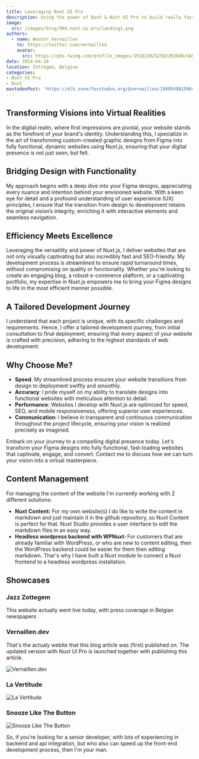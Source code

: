 ```yaml
---
title: Leveraging Nuxt UI Pro
description: Using the power of Nuxt & Nuxt UI Pro to build really fast cutting edge websites
image:
  src: /images/blog/994.nuxt-ui-pro/landing1.png
authors:
  - name: Wouter Vernaillen
    to: https://twitter.com/vernaillen
    avatar:
      src: https://pbs.twimg.com/profile_images/1518139252592283648/OA9KuIjb_400x400.jpg
date: 2024-04-10
location: Zottegem, Belgium
categories:
- Nuxt UI Pro
- Nuxt
mastodonPost: 'https://elk.zone/fosstodon.org/@vernaillen/109954981596443382'
---
```


## Transforming Visions into Virtual Realities
In the digital realm, where first impressions are pivotal, your website stands as the forefront of your brand's identity. Understanding this, I specialize in the art of transforming custom-created graphic designs from Figma into fully functional, dynamic websites using Nuxt.js, ensuring that your digital presence is not just seen, but felt.

## Bridging Design with Functionality

My approach begins with a deep dive into your Figma designs, appreciating every nuance and intention behind your envisioned website. With a keen eye for detail and a profound understanding of user experience (UX) principles, I ensure that the transition from design to development retains the original vision’s integrity, enriching it with interactive elements and seamless navigation.

## Efficiency Meets Excellence

Leveraging the versatility and power of Nuxt.js, I deliver websites that are not only visually captivating but also incredibly fast and SEO-friendly. My development process is streamlined to ensure rapid turnaround times, without compromising on quality or functionality. Whether you're looking to create an engaging blog, a robust e-commerce platform, or a captivating portfolio, my expertise in Nuxt.js empowers me to bring your Figma designs to life in the most efficient manner possible.

## A Tailored Development Journey

I understand that each project is unique, with its specific challenges and requirements. Hence, I offer a tailored development journey, from initial consultation to final deployment, ensuring that every aspect of your website is crafted with precision, adhering to the highest standards of web development.

## Why Choose Me?

 * **Speed**: My streamlined process ensures your website transitions from design to deployment swiftly and smoothly.
 * **Accuracy**: I pride myself on my ability to translate designs into functional websites with meticulous attention to detail.
 * **Performance**: Websites I develop with Nuxt.js are optimized for speed, SEO, and mobile responsiveness, offering superior user experiences.
 * **Communication**: I believe in transparent and continuous communication throughout the project lifecycle, ensuring your vision is realized precisely as imagined.

Embark on your journey to a compelling digital presence today. Let's transform your Figma designs into fully functional, fast-loading websites that captivate, engage, and convert. Contact me to discuss how we can turn your vision into a virtual masterpiece.


## Content Management 

For managing the content of the website I'm currently working with 2 different solutions:
 * **Nuxt Content:**
    For my own website(s) I do like to write the content in markdown and just maintain it in the github repository, so Nuxt Content is perfect for that.
    Nuxt Studio provides a user interface to edit the markdown files in an easy way.
 * **Headless wordpress backend with WPNuxt:**
    For customers that are already familiar with WordPress, or who are new to content editing, then the WordPress backend could be easier for them then editing markdown.
    Thar's why I have built a Nuxt module to connect a Nuxt frontend to a headless wordpress installation.


## Showcases

### Jazz Zottegem

This website actually went live today, with press coverage in Belgian newspapers

### Vernaillen.dev

That's the actualy webite that this blog article was (first) published on. The updated version with Nuxt UI Pro is launched together with publishing this article.

![Vernaillen.dev](/images/projects/vernaillendev.png)

### La Vertitude

![La Vertitude](/images/blog/994.nuxt-ui-pro/lavertitude.png)

### Snooze Like The Button

![Snooze Like The Button](/images/blog/994.nuxt-ui-pro/snooze.png)

So, if you're looking for a senior developer, with lots of experiencing in backend and api integration, but who also can speed up the front-end development process, then I'm your man. 

